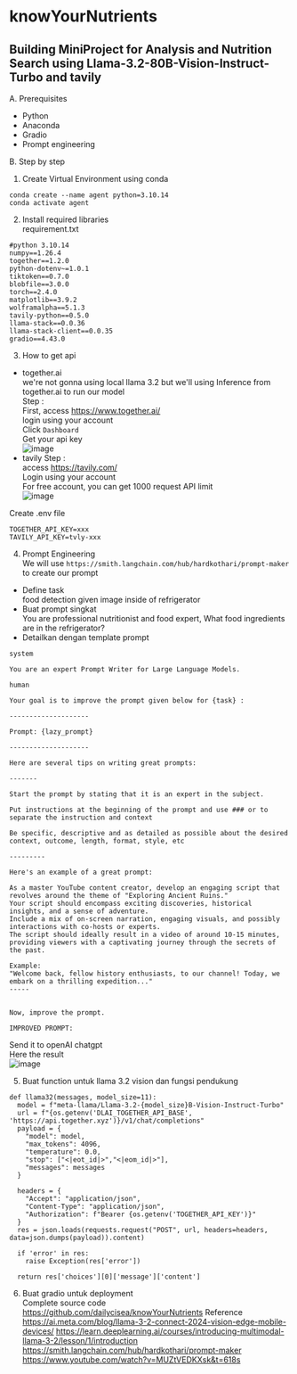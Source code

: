 # knowYourNutrients

## Building MiniProject for Analysis and Nutrition Search using Llama-3.2-80B-Vision-Instruct-Turbo and tavily <br/>
A. Prerequisites
-	Python
-	Anaconda
-	Gradio
-	Prompt engineering<br/>

B. Step by step
1.	Create Virtual Environment using conda
```
conda create --name agent python=3.10.14
conda activate agent
```
2.	Install required libraries <br/>
requirement.txt
```
#python 3.10.14
numpy==1.26.4
together==1.2.0
python-dotenv~=1.0.1
tiktoken==0.7.0
blobfile==3.0.0
torch==2.4.0
matplotlib==3.9.2
wolframalpha==5.1.3
tavily-python==0.5.0
llama-stack==0.0.36
llama-stack-client==0.0.35
gradio==4.43.0
```

3.	How to get api
- together.ai <br/>
we're not gonna using local llama 3.2 but we'll using Inference from together.ai to run our model <br/>
Step : <br/>
First, access https://www.together.ai/ <br/>
login using your account<br/>
Click `Dashboard`<br/>
Get your api key<br/>
![image](https://github.com/user-attachments/assets/301e0b11-4bd4-4031-9f29-51923b1931ba)
-	tavily
Step : <br/>
access https://tavily.com/ <br/>
Login using your account <br/>
For free account, you can get 1000 request API limit <br/>
![image](https://github.com/user-attachments/assets/1c2bca45-f299-4c64-9dac-8359ccfaeb2c)

Create .env file
```
TOGETHER_API_KEY=xxx
TAVILY_API_KEY=tvly-xxx
```
4.	Prompt Engineering <br/>
We will use `https://smith.langchain.com/hub/hardkothari/prompt-maker` to create our prompt <br/>
-	Define task<br/>
food detection given image inside of refrigerator
-	Buat prompt singkat<br/>
You are professional nutritionist and food expert, What food ingredients are in the refrigerator? 
-	Detailkan dengan template prompt <br/>
```
system

You are an expert Prompt Writer for Large Language Models.

human

Your goal is to improve the prompt given below for {task} :

--------------------

Prompt: {lazy_prompt}

--------------------

Here are several tips on writing great prompts:

-------

Start the prompt by stating that it is an expert in the subject.

Put instructions at the beginning of the prompt and use ### or to separate the instruction and context 

Be specific, descriptive and as detailed as possible about the desired context, outcome, length, format, style, etc 

---------

Here's an example of a great prompt:

As a master YouTube content creator, develop an engaging script that revolves around the theme of "Exploring Ancient Ruins."
Your script should encompass exciting discoveries, historical insights, and a sense of adventure.
Include a mix of on-screen narration, engaging visuals, and possibly interactions with co-hosts or experts.
The script should ideally result in a video of around 10-15 minutes, providing viewers with a captivating journey through the secrets of the past.

Example:
"Welcome back, fellow history enthusiasts, to our channel! Today, we embark on a thrilling expedition..."
-----


Now, improve the prompt.

IMPROVED PROMPT:
```
Send it to openAI chatgpt<br/>
Here the result <br/>
![image](https://github.com/user-attachments/assets/fecb8c4f-b1ce-4522-bd35-cfe63f10281a)<br/>

5.	Buat function untuk llama 3.2 vision dan fungsi pendukung
```
def llama32(messages, model_size=11):
  model = f"meta-llama/Llama-3.2-{model_size}B-Vision-Instruct-Turbo"
  url = f"{os.getenv('DLAI_TOGETHER_API_BASE', 'https://api.together.xyz')}/v1/chat/completions"
  payload = {
    "model": model,
    "max_tokens": 4096,
    "temperature": 0.0,
    "stop": ["<|eot_id|>","<|eom_id|>"],
    "messages": messages
  }

  headers = {
    "Accept": "application/json",
    "Content-Type": "application/json",
    "Authorization": f"Bearer {os.getenv('TOGETHER_API_KEY')}"
  }
  res = json.loads(requests.request("POST", url, headers=headers, data=json.dumps(payload)).content)

  if 'error' in res:
    raise Exception(res['error'])

  return res['choices'][0]['message']['content']
```
6.	Buat gradio untuk deployment <br/>
Complete source code<br/>
https://github.com/dailycisea/knowYourNutrients
Reference
https://ai.meta.com/blog/llama-3-2-connect-2024-vision-edge-mobile-devices/
https://learn.deeplearning.ai/courses/introducing-multimodal-llama-3-2/lesson/1/introduction
https://smith.langchain.com/hub/hardkothari/prompt-maker
https://www.youtube.com/watch?v=MUZtVEDKXsk&t=618s


